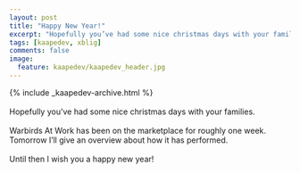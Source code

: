 ```yaml
---
layout: post
title: "Happy New Year!"
excerpt: "Hopefully you’ve had some nice christmas days with your families."
tags: [kaapedev, xblig]
comments: false
image:
  feature: kaapedev/kaapedev_header.jpg
---
```


{% include _kaapedev-archive.html %}
<br/><br/>
Hopefully you’ve had some nice christmas days with your families.
<br/><br/>
Warbirds At Work has been on the marketplace for roughly one week. Tomorrow I’ll give an overview about how it has performed.
<br/><br/>
Until then I wish you a happy new year!